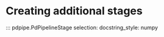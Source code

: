 # Creating additional stages

::: pdpipe.PdPipelineStage
    selection:
      docstring_style: numpy
